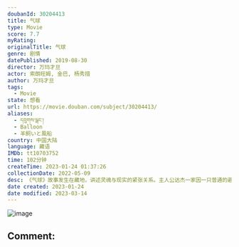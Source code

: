 ```yaml
---
doubanId: 30204413
title: 气球
type: Movie
score: 7.7
myRating: 
originalTitle: 气球
genre: 剧情
datePublished: 2019-08-30
director: 万玛才旦
actor: 索朗旺姆, 金巴, 杨秀措
author: 万玛才旦
tags:
  - Movie
state: 想看
url: https://movie.douban.com/subject/30204413/
aliases:
  - དབུགས་ལྒང་།
  - Balloon
  - 羊飼いと風船
country: 中国大陆
language: 藏语
IMDb: tt10703752
time: 102分钟
createTime: 2023-01-24 01:37:26
collectionDate: 2022-05-09
desc: 《气球》故事发生在藏地，讲述灵魂与现实的紧张关系。主人公达杰一家因一只普通的避孕套卷入了一系列尴尬而又难以抉择的事件当中，他们原本宁静的日常生活被彻底打破，生老病死如日月流转，当灵魂遭遇现实的挑战，...
date created: 2023-01-24
date modified: 2023-03-14
---
```


![image](p2623499790.jpg)

Comment:
---

